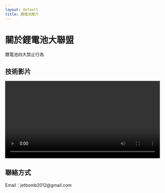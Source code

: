 ```yaml
---
layout: default
title: 鋰電池簡介
---
```


<div class="post">
  <h1 class="pageTitle">關於鋰電池大聯盟</h1>
  <p class="intro">鋰電池四大禁止行為</p>

  <h2>技術影片</h2>
  <video controls width="100%">
    <source src="{{ '/assets/video/az.mp4' | relative_url }}" type="video/mp4">
    您的瀏覽器不支援影片播放，請使用支援 HTML5 的瀏覽器。
  </video>

  <h2>聯絡方式</h2>
  <p>Email：jetbomb2012@gmail.com</p>
</div>
